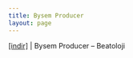 ```yaml
---
title: Bysem Producer
layout: page
---
```


<a href="https://cloud.mail.ru/public/30ca9eb29a1a/Bysem%20Producer%20-%20Beatoloji" target="_blank">[indir]</a>   |   Bysem Producer &#8211; Beatoloji
